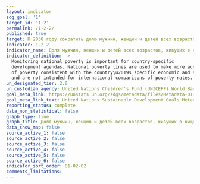 ```yaml
---
layout: indicator
sdg_goal: '1'
target_id: '1.2'
permalink: /1-2-2/
published: true
target: К 2030 году сократить долю мужчин, женщин и детей всех возрастов, живущих в нищете во всех ее проявлениях, согласно национальным определениям, по крайней мере наполовину
indicator: 1.2.2
indicator_name: Доля мужчин, женщин и детей всех возрастов, живущих в нищете во всех ее проявлениях, согласно национальным определениям
indicator_definition: -> 
  Monitoring national poverty is important for country-specific
  development agendas. National poverty lines are used to make more accurate estimates
  of poverty consistent with the country\u2019s specific economic and social circumstances,
  and are not intended for international comparisons of poverty rates.
un_designated_tier: 2.0
un_custodian_agency: United Nations Children's Fund (UNICEFF) World Bank (WB) United Nations Development Programme (UNDP)
goal_meta_link: https://unstats.un.org/sdgs/metadata/files/Metadata-01-02-02.pdf 
goal_meta_link_text: United Nations Sustainable Development Goals Metadata (PDF 894 KB)
reporting_status: complete
data_non_statistical: false
graph_type: line
graph_title: Доля мужчин, женщин и детей всех возрастов, живущих в нищете во всех ее проявлениях, согласно национальным определениям
data_show_map: false
source_active_1: false
source_active_2: false
source_active_3: false
source_active_4: false
source_active_5: false
source_active_6: false
indicator_sort_order: 01-02-02
comments_limitations: 
---
```

